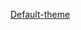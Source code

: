 [Default-theme](https://material-ui.com/customization/default-theme/?expand-path=$.palette.primary)
